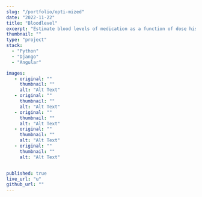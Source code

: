 ```yaml
---
slug: "/portfolio/opti-mized"
date: "2022-11-22"
title: "Bloodlevel"
excerpt: "Estimate blood levels of medication as a function of dose history."
thumbnail: ""
type: "project"
stack:
  - "Python"
  - "Django"
  - "Angular"

images:
   - original: ""
     thumbnail: ""
     alt: "Alt Text"
   - original: ""
     thumbnail: ""
     alt: "Alt Text"
   - original: ""
     thumbnail: ""
     alt: "Alt Text"
   - original: ""
     thumbnail: ""
     alt: "Alt Text"
   - original: ""
     thumbnail: ""
     alt: "Alt Text"


published: true
live_url: "u"
github_url: ""
---
```

